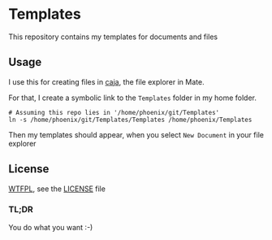 # Templates

This repository contains my templates for documents and files

## Usage

I use this for creating files in [caja](https://github.com/mate-desktop/caja), the file explorer in Mate.

For that, I create a symbolic link to the `Templates` folder in my home folder.

    # Assuming this repo lies in '/home/phoenix/git/Templates'
    ln -s /home/phoenix/git/Templates/Templates /home/phoenix/Templates

Then my templates should appear, when you select `New Document` in your file explorer

## License

[WTFPL](http://www.wtfpl.net/about/), see the [LICENSE](LICENSE) file

### TL;DR

You do what you want :-)
